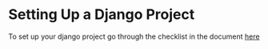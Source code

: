 # Setting Up a Django Project

To set up your django project go through the checklist in the document [here](https://docs.google.com/document/d/1s0lrb-U-UE79ggFBE0RdNoFEPGHxdH2lCqP69w4nwtI/edit#heading=h.ejswo8fp47n6)
